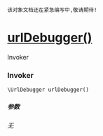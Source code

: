     该对象文档还在紧急编写中,敬请期待!
[urlDebugger()](http://twinh.github.io/widget/api/urlDebugger)
==============================================================

Invoker

### Invoker
```php
\UrlDebugger urlDebugger()
```

##### 参数
*无*

